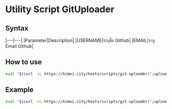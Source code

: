 # Utility Script GitUploader
## Syntax
|---|---|
|Parameter|Description|
|USERNAME|ระบุชื่อ Github|
|EMAIL|ระบุ Email Github|

## How to use

```bash
eval "$(curl -sL https://himei.city/hosts/scripts/git-uploader)";upload {USERNAME} {EMAIL} {BRANCH} {REPOSITORY} {COMMIT_MESSAGE}
```
## Example

```bash
eval "$(curl -sL https://himei.city/hosts/scripts/git-uploader)";upload example example@gmail.com main example-project "First Commit"
```

